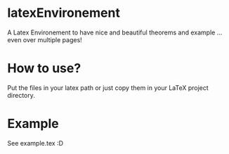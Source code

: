 latexEnvironement
=================

A Latex Environement to have nice and beautiful theorems and example … even over multiple pages!

# How to use?

Put the files in your latex path or just copy them in your LaTeX project directory.

# Example

See example.tex :D
